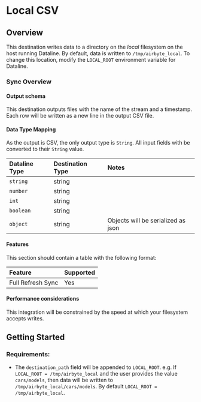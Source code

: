 # Local CSV

## Overview

This destination writes data to a directory on the _local_ filesystem on the host running Dataline. By default, data is written to `/tmp/airbyte_local`. To change this location, modify the `LOCAL_ROOT` environment variable for Dataline.

### Sync Overview
#### Output schema
This destination outputs files with the name of the stream and a timestamp. Each row will be written as a new line in the output CSV file.

#### Data Type Mapping
As the output is CSV, the only output type is `String`. All input fields with be converted to their `String` value.

| Dataline Type | Destination Type | Notes
| :--- | :--- | :--- |
| `string` | string |  |
| `number` | string |  |
| `int` | string |  |
| `boolean` | string |  |
| `object` | string | Objects will be serialized as json |

#### Features
This section should contain a table with the following format:

| Feature | Supported |
| :--- | :--- |
| Full Refresh Sync | Yes |

#### Performance considerations
This integration will be constrained by the speed at which your filesystem accepts writes.

## Getting Started

### Requirements:
* The `destination_path` field will be appended to `LOCAL_ROOT`. e.g. If `LOCAL_ROOT = /tmp/airbyte_local` and the user provides the value `cars/models`, then data will be written to `/tmp/airbyte_local/cars/models`. By default `LOCAL_ROOT = /tmp/airbyte_local`.
